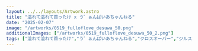 ```yaml
---
layout: ../../layouts/Artwork.astro
title: "溢れて溢れて首ったけ x う゛ぁんぱいあちゃんねる"
date: "2025-02-07"
image: "/artworks/0519_fulloflove_desuwa_50.png"
additionalImages: ["/artworks/0519_fulloflove_desuwa_50_2.png"]
tags: ["溢れて溢れて首ったけ","う゛ぁんぱいあちゃんねる","クロスオーバー","ジルスト・フォン・アルマーニュ","ミルキュリアス・フォン・アルマーニュ","ヴィスリディア・フォン・アルマーニュ","桂樹美月姫","お気に入り","伺か"]
---
```


